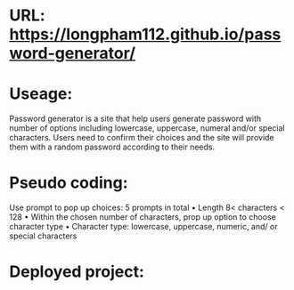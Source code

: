 # <Password Generator>

# URL: https://longpham112.github.io/password-generator/

# Useage:
Password generator is a site that help users generate password with number of options including lowercase, uppercase, numeral and/or special characters.
Users need to confirm their choices and the site will provide them with a random password according to their needs.

# Pseudo coding:
Use prompt to pop up choices:  5 prompts in total
	• Length 8< characters < 128
	• Within the chosen number of characters, prop up option to choose character type
    • Character type: lowercase, uppercase, numeric, and/ or special characters

# Deployed project:

